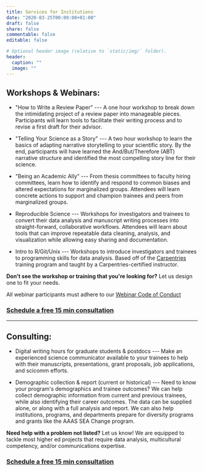 ```yaml
---
title: Services for Institutions
date: "2020-03-25T00:00:00+01:00"
draft: false
share: false
commentable: false
editable: false

# Optional header image (relative to `static/img/` folder).
header:
  caption: ""
  image: ""
---
```



## Workshops & Webinars:	

* "How to Write a Review Paper" --- A one hour workshop to break down the intimidating project of a review paper into manageable pieces. Participants will learn tools to facilitate their writing process and to revise a first draft for their advisor.

* "Telling Your Science as a Story" --- A two hour workshop to learn the basics of adapting narrative storytelling to your scientific story. By the end, participants will have learned the And/But/Therefore (ABT) narrative structure and identified the most compelling story line for their science.

* "Being an Academic Ally" --- From thesis committees to faculty hiring committees, learn how to identify and respond to common biases and altered expectations for marginalized groups. Attendees will learn concrete actions to support and champion trainees and peers from marginalized groups.

* Reproducible Science --- Workshops for investigators and trainees to convert their data analysis and manuscript writing processes into straight-forward, collaborative workflows. Attendees will learn about tools that can improve repeatable data cleaning, analysis, and visualization while allowing easy sharing and documentation.

* Intro to R/Git/Unix --- Workshops to introduce investigators and trainees to programming skills for data analysis. Based off of the [Carpentries](https://carpentries.org/) training program and taught by a Carpentries-certified instructor.
	
**Don't see the workshop or training that you're looking for?** Let us design one to fit your needs.

All webinar participants must adhere to our [Webinar Code of Conduct](http://alliancescicommconsulting.com/files/Webinar_Code_of_Conduct.pdf)

### [Schedule a free 15 min consultation](https://calendly.com/alliance_scc/free-consult)

----
	
## Consulting:	


* Digital writing hours for graduate students & postdocs --- Make an experienced science communicator available to your trainees to help with their manuscripts, presentations, grant proposals, job applications, and scicomm efforts. 

* Demographic collection & report (current or historical) --- Need to know your program's demographics and trainee outcomes? We can help collect demographic information from current and previous trainees, while also identifying their career outcomes. The data can be supplied alone, or along with a full analysis and report. We can also help institutions, programs, and departments prepare for diversity programs and grants like the AAAS SEA Change program.

**Need help with a problem not listed?** Let us know! We are equipped to tackle most higher ed projects that require data analysis, multicultural competency, and/or communications expertise.

### [Schedule a free 15 min consultation](https://calendly.com/alliance_scc/free-consult)

